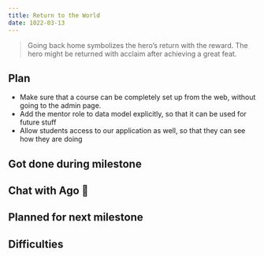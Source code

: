 ```yaml
---
title: Return to the World
date: 1022-03-13
---
```

> Going back home symbolizes the hero’s return with the reward. The hero might be returned with acclaim after achieving a great feat.


## Plan
- Make sure that a course can be completely set up from the web, without going to the admin page.
- Add the mentor role to data model explicitly, so that it can be used for future stuff
- Allow students access to our application as well, so that they can see how they are doing

## Got done during milestone


## Chat with Ago 🐢


## Planned for next milestone


## Difficulties
